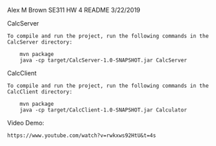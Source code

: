 Alex M Brown
SE311 HW 4
README
3/22/2019

CalcServer

    To compile and run the project, run the following commands in the CalcServer directory:

        mvn package
        java -cp target/CalcServer-1.0-SNAPSHOT.jar CalcServer

CalcClient

    To compile and run the project, run the following commands in the CalcClient directory:

        mvn package
        java -cp target/CalcClient-1.0-SNAPSHOT.jar Calculator


Video Demo:

    https://www.youtube.com/watch?v=rwkxws92HtU&t=4s
